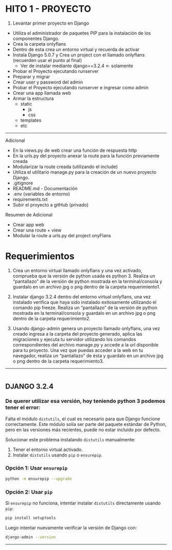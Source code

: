 # HITO 1 - PROYECTO
1. Levantar primer proyecto en Django
  - Utiliza el administrador de paquetes PIP para la instalación de los componentes Django.
  - Crea la carpeta onlyflans
  - Dentro de esta crea un entorno virtual y recuerda de activar
  - Instala Django 5.0.7 y Crea un project con el llamado onlyflans (recuerden usar el punto al final)
    - Ver de instalar mediante django==3.2.4 <- solamente
  - Probar el Proyecto ejecutando runserver
  - Preparar y migrar
  - Crear user y password del admin
  - Probar el Proyecto ejecutando runserver e ingresar como admin
  - Crear una app llamada web
  - Armar la estructura
    - static
        - js
        - css
    - templates
    - etc

  ---
Adicional
  - En la views.py de web crear una función de respuesta http 
  - En la urls.py del proyecto anexar la route para la función previamente creada
  - Modularizar la route creada (utilizando el include)
  - Utiliza el utilitario manage.py para la creación de un nuevo proyecto Django.
  - .gitignore
  - README.md - Documentación
  - .env (variables de entorno)
  - requirements.txt
  - Subir el proyecto a gitHub (privado)

Resumen de Adicional
  - Crear app web
  - Crear una route + view
  - Modular la route a urls.py del project onyFlans



# Requerimientos
1. Crea un entorno virtual llamado onlyflans y una vez activado, comprueba que la versión de python usada es python 3. Realiza un “pantallazo” de la versión de python mostrada en la terminal/consola y guardalo en un archivo jpg o png dentro de la carpeta requerimiento1.

2. Instalar django 3.2.4 dentro del entorno virtual onlyflans, una vez instalado verifica que 
haya sido instalado exitosamente utilizando el comando pip freeze. Realiza un 
“pantallazo” de la versión de python mostrada en la terminal/consola y guardalo en un 
archivo jpg o png dentro de la carpeta requerimiento2.

3. Usando django-admin genera un proyecto llamado onlyflans, una vez creado ingresa 
a la carpeta del proyecto generado, aplica las migraciones y ejecuta tu servidor 
utilizando los comandos correspondientes del archivo manage.py y accede a la url 
disponible para tu proyecto. Una vez que puedas acceder a la web en tu navegador, 
realiza un “pantallazo” de ésta y guardalo en un archivo jpg o png dentro de la carpeta
requerimiento3.


---

```

```

## DJANGO 3.2.4
### De querer utilizar esa versión, hoy teniendo python 3 podemos tener el error:
Falta el módulo `distutils`, el cual es necesario para que Django funcione correctamente. Este módulo solía ser parte del paquete estándar de Python, pero en las versiones más recientes, puede no estar incluido por defecto.

Solucionar este problema instalando `distutils` manualmente:

1. Tener el entorno virtual activado.
2. Instalar `distutils` usando `pip` o `ensurepip`.

### Opción 1: Usar `ensurepip`
```bash
python -m ensurepip --upgrade
```

### Opción 2: Usar `pip`
Si `ensurepip` no funciona, intentar instalar `distutils` directamente usando `pip`:
```bash
pip install setuptools
```

Luego intentar nuevamente verificar la versión de Django con:
```bash
django-admin --version
```


---


```
```
